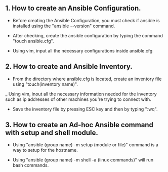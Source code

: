 ## 1. How to create an Ansible Configuration.

- Before creating the Ansible Configuration, you must check if ansible is installed using the "ansible --version" command.

- After checking, create the ansible configuration by typing the command "touch ansible.cfg".

- Using vim, input all the necessary configurations inside ansible.cfg

## 2. How to create and Ansible Inventory.

- From the directory where ansible.cfg is located, create an inventory file using "touch(inventory name)".

_ Using vim, inout all the necessary information needed for the inventory such as ip addresses of other machines you're trying to connect with.

- Save the inventory file by pressing ESC key and then by typing ":wq".

## 3. How to create an Ad-hoc Ansible command with setup and shell module.

- Using "ansible (group name) -m setup (module or file)" command is a way to setup for the hostname.

- Using "ansible (group name) -m shell -a (linux commands)" will run bash commands.
